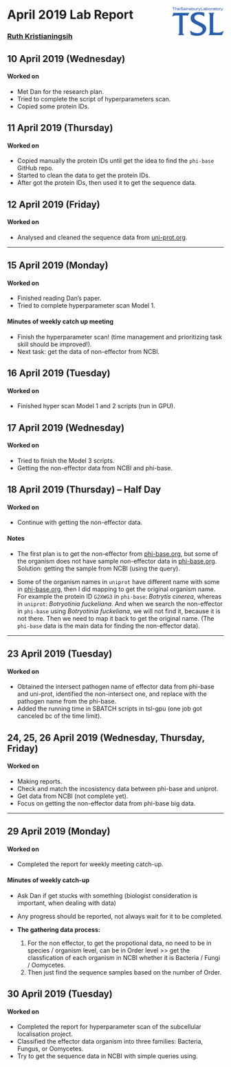 
# April 2019 Lab Report <img src="figures/tsl-logo.png" align="right" width="120" />

### [Ruth Kristianingsih](https://github.com/ruthkr)

## 10 April 2019 (Wednesday)

<!-- Commits: 0 -->

#### Worked on

  - Met Dan for the research plan.
  - Tried to complete the script of hyperparameters scan.
  - Copied some protein IDs.

## 11 April 2019 (Thursday)

<!-- Commits: 0 -->

#### Worked on

  - Copied manually the protein IDs until get the idea to find the
    `phi-base` GitHub repo.
  - Started to clean the data to get the protein IDs.
  - After got the protein IDs, then used it to get the sequence data.

## 12 April 2019 (Friday)

<!-- Commits: 0 -->

#### Worked on

  - Analysed and cleaned the sequence data from
    [uni-prot.org](uni-prot.org).

-----

## 15 April 2019 (Monday)

<!-- Commits: 4 -->

#### Worked on

  - Finished reading Dan’s paper.
  - Tried to complete hyperparameter scan Model 1.

#### Minutes of weekly catch up meeting

  - Finish the hyperparameter scan\! (time management and prioritizing
    task skill should be improved\!).
  - Next task: get the data of non-effector from NCBI.

## 16 April 2019 (Tuesday)

<!-- Commits: 0 -->

#### Worked on

  - Finished hyper scan Model 1 and 2 scripts (run in GPU).

## 17 April 2019 (Wednesday)

<!-- Commits: 1 -->

#### Worked on

  - Tried to finish the Model 3 scripts.
  - Getting the non-effector data from NCBI and phi-base.

## 18 April 2019 (Thursday) – Half Day

<!-- Commits: 1 -->

#### Worked on

  - Continue with getting the non-effector data.

#### Notes

  - The first plan is to get the non-effector from
    [phi-base.org](phi-base.org), but some of the organism does not have
    sample non-effector data in [phi-base.org](phi-base.org). Solution:
    getting the sample from NCBI (using the query).

  - Some of the organism names in `uniprot` have different name with
    some in [phi-base.org](phi-base.org), then I did mapping to get the
    original organism name. For example the protein ID `G2XWG3` in
    `phi-base`: *Botrytis cinerea*, whereas in `uniprot`: *Botryotinia
    fuckeliana*. And when we search the non-effector in `phi-base` using
    *Botryotinia fuckeliana*, we will not find it, because it is not
    there. Then we need to map it back to get the original name. (The
    `phi-base` data is the main data for finding the non-effector data).

-----

## 23 April 2019 (Tuesday)

<!-- Commits: 0 -->

#### Worked on

  - Obtained the intersect pathogen name of effector data from phi-base
    and uni-prot, identified the non-intersect one, and replace with the
    pathogen name from the phi-base.
  - Added the running time in SBATCH scripts in tsl-gpu (one job got
    canceled bc of the time limit).

## 24, 25, 26 April 2019 (Wednesday, Thursday, Friday)

<!-- Commits: 1 -->

#### Worked on

  - Making reports.
  - Check and match the incosistency data between phi-base and uniprot.
  - Get data from NCBI (not complete yet).
  - Focus on getting the non-effector data from phi-base big data.

-----

## 29 April 2019 (Monday)

<!-- Commits: 8 -->

#### Worked on

  - Completed the report for weekly meeting catch-up.

#### Minutes of weekly catch-up

  - Ask Dan if get stucks with something (biologist consideration is
    important, when dealing with data)

  - Any progress should be reported, not always wait for it to be
    completed.

  - **The gathering data process:**
    
    1.  For the non effector, to get the propotional data, no need to be
        in species / organism level, can be in Order level \>\> get the
        classfication of each organism in NCBI whether it is Bacteria /
        Fungi / Oomycetes.
    2.  Then just find the sequence samples based on the number of
        Order.

## 30 April 2019 (Tuesday)

<!-- Commits: 1 -->

#### Worked on

  - Completed the report for hyperparameter scan of the subcellular
    localisation project.
  - Classified the effector data organism into three families: Bacteria,
    Fungus, or Oomycetes.
  - Try to get the sequence data in NCBI with simple queries using.
